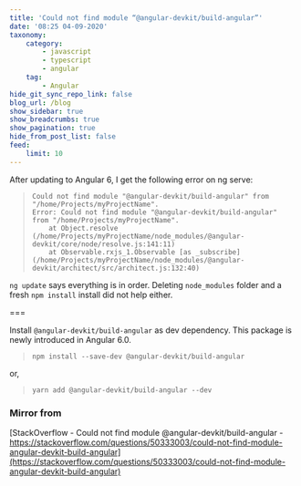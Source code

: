 ```yaml
---
title: 'Could not find module “@angular-devkit/build-angular”'
date: '08:25 04-09-2020'
taxonomy:
    category:
        - javascript
        - typescript
        - angular
    tag:
        - Angular
hide_git_sync_repo_link: false
blog_url: /blog
show_sidebar: true
show_breadcrumbs: true
show_pagination: true
hide_from_post_list: false
feed:
    limit: 10
---
```


After updating to Angular 6, I get the following error on ng serve:

>     Could not find module "@angular-devkit/build-angular" from "/home/Projects/myProjectName".
>     Error: Could not find module "@angular-devkit/build-angular" from "/home/Projects/myProjectName".
>         at Object.resolve (/home/Projects/myProjectName/node_modules/@angular-devkit/core/node/resolve.js:141:11)
>         at Observable.rxjs_1.Observable [as _subscribe] (/home/Projects/myProjectName/node_modules/@angular-devkit/architect/src/architect.js:132:40)

`ng update` says everything is in order. Deleting `node_modules` folder and a fresh `npm install` install did not help either.

===

Install `@angular-devkit/build-angular` as dev dependency. This package is newly introduced in Angular 6.0.

>     npm install --save-dev @angular-devkit/build-angular

or,

>     yarn add @angular-devkit/build-angular --dev


### Mirror from
[StackOverflow - Could not find module @angular-devkit/build-angular - https://stackoverflow.com/questions/50333003/could-not-find-module-angular-devkit-build-angular](https://stackoverflow.com/questions/50333003/could-not-find-module-angular-devkit-build-angular)